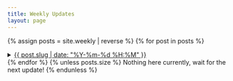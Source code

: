 ```yaml
---
title: Weekly Updates
layout: page
---
```


{% assign posts = site.weekly | reverse %}
{% for post in posts %}
<details>
  <summary>
    <a href="{{ post.url | relative_url }}">{{ post.slug | date: "%Y-%m-%d %H:%M" }}</a>
  </summary>
  <a href="{{ post.url | relative_url }}">{{ post.excerpt }}</a>
</details>
{% endfor %}
{% unless posts.size %}
Nothing here currently, wait for the next update!
{% endunless %}
